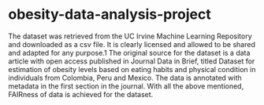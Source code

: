 # obesity-data-analysis-project

The dataset was retrieved from the UC Irvine Machine Learning Repository and downloaded as a csv file. It is clearly licensed and allowed to be shared and adapted for any purpose.1 The original source for the dataset is a data article with open access published in Journal Data in Brief, titled Dataset for estimation of obesity levels based on eating habits and physical condition in individuals from Colombia, Peru and Mexico. The data is annotated with metadata in the first section in the journal. With all the above mentioned, FAIRness of data is achieved for the dataset.

